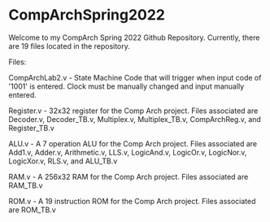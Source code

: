 # CompArchSpring2022

Welcome to my CompArch Spring 2022 Github Repository.
Currently, there are 19 files located in the repository.

Files:

CompArchLab2.v - State Machine Code that will trigger when input code of '1001' is entered. Clock must be manually changed and input manually entered.

Register.v - 32x32 register for the Comp Arch project. Files associated are Decoder.v, Decoder_TB.v, Multiplex.v, Multiplex_TB.v, CompArchReg.v, and Register_TB.v

ALU.v - A 7 operation ALU for the Comp Arch project. Files associated are Add1.v, Adder.v, Arithmetic.v, LLS.v, LogicAnd.v, LogicOr.v, LogicNor.v, LogicXor.v, RLS.v, and ALU_TB.v

RAM.v - A 256x32 RAM for the Comp Arch project. Files associated are RAM_TB.v

ROM.v - A 19 instruction ROM for the Comp Arch project. Files associated are ROM_TB.v
